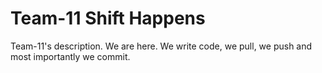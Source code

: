 # Team-11 Shift Happens
Team-11's description. We are here. We write code, we pull, we push and most importantly we commit.
